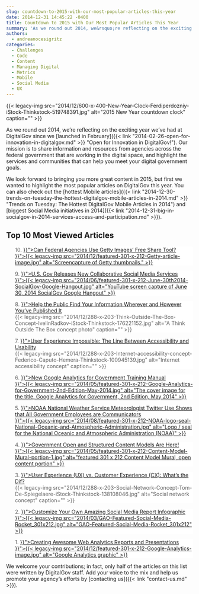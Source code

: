```yaml
---
slug: countdown-to-2015-with-our-most-popular-articles-this-year
date: 2014-12-31 14:45:22 -0400
title: Countdown to 2015 with Our Most Popular Articles This Year
summary: 'As we round out 2014, we&rsquo;re reflecting on the exciting year we&rsquo;ve had at DigitalGov since we launched in February. Our mission is to share information and resources from agencies across the federal government that are working in the digital space, and highlight the services and communities that can help you meet your digital government'
authors:
  - andreanocesigritz
categories:
  - Challenges
  - Code
  - Content
  - Managing Digital
  - Metrics
  - Mobile
  - Social Media
  - UX
---
```


{{< legacy-img src="2014/12/600-x-400-New-Year-Clock-Ferdiperdozniy-iStock-Thinkstock-519748391.jpg" alt="2015 New Year countdown clock" caption="" >}} 

As we round out 2014, we’re reflecting on the exciting year we’ve had at DigitalGov since we [launched in February]({{< link "2014-02-26-open-for-innovation-in-digitalgov.md" >}} "Open for Innovation in DigitalGov!"). Our mission is to share information and resources from agencies across the federal government that are working in the digital space, and highlight the services and communities that can help you meet your digital government goals.

We look forward to bringing you more great content in 2015, but first we wanted to highlight the most popular articles on DigitalGov this year. You can also check out the [hottest Mobile articles]({{< link "2014-12-30-trends-on-tuesday-the-hottest-digitalgov-mobile-articles-in-2014.md" >}} "Trends on Tuesday: The Hottest DigitalGov Mobile Articles in 2014") and [biggest Social Media initiatives in 2014]({{< link "2014-12-31-big-in-socialgov-in-2014-services-access-and-participation.md" >}}).

## Top 10 Most Viewed Articles

<blockquote style="padding: 0 0 0px; background: #fff; border: 0; margin-bottom: 0px; text-align: left;">
  <div class="one-half first">
    10. <a title="Can Federal Agencies Use Getty Images’ Free Share Tool?" href="{{< link "2014-04-03-can-federal-agencies-use-getty-images-free-share-tool.md" >}}">Can Federal Agencies Use Getty Images’ Free Share Tool?</a>
  </div>
  
  <div class="one-half">
    <a title="Can Federal Agencies Use Getty Images’ Free Share Tool?" href="{{< link "2014-04-03-can-federal-agencies-use-getty-images-free-share-tool.md" >}}">{{< legacy-img src="2014/12/featured-301-x-212-Getty-article-image.jpg" alt="Screencapture of Getty thumbnails." >}}</a>
  </div>
</blockquote>

<blockquote style="padding: 0 0 0px; background: #fff; border: 0; margin-bottom: 0px; text-align: left;">
  <div class="one-half first">
    9. <a title="U.S. Gov Releases New Collaborative Social Media Services" href="{{< link "2014-06-30-u-s-gov-releases-new-collaborative-social-media-services.md" >}}">U.S. Gov Releases New Collaborative Social Media Services</a>
  </div>
  
  <div class="one-half">
    <a title="U.S. Gov Releases New Collaborative Social Media Services" href="{{< link "2014-06-30-u-s-gov-releases-new-collaborative-social-media-services.md" >}}">{{< legacy-img src="2014/06/featured-301-x-212-June-30th2014-SocialGov-Google-Hangout.jpg" alt="YouTube screen capture of June 30, 2014 SocialGov Google Hangout" >}}</a>
  </div>
</blockquote>

<blockquote style="padding: 0 0 0px; background: #fff; border: 0; margin-bottom: 0px; text-align: left;">
  <div class="one-half first">
    8. <a title="Help the Public Find Your Information, Wherever and However You’ve Published It" href="{{< link "2014-08-26-help-the-public-find-your-information-wherever-and-however-youve-published-it.md" >}}">Help the Public Find Your Information Wherever and However You&#8217;ve Published It</a>
  </div>
  
  <div class="one-half">
    {{< legacy-img src="2014/12/288-x-203-Think-Outside-The-Box-Concept-IvelinRadkov-iStock-Thinkstock-176221152.jpg" alt="A Think Outside The Box concept photo" caption="" >}}
  </div>
</blockquote>

<blockquote style="padding: 0 0 0px; background: #fff; border: 0; margin-bottom: 0px; text-align: left;">
  <div class="one-half first">
    7. <a title="User Experience Impossible: The Line Between Accessibility and Usability" href="{{< link "2014-11-17-user-experience-impossible-the-line-between-accessibility-and-usability.md" >}}">User Experience Impossible: The Line Between Accessibility and Usability</a>
  </div>
  
  <div class="one-half">
    {{< legacy-img src="2014/12/288-x-203-Internet-accessibility-concept-Federico-Caputo-Hemera-Thinkstock-100945139.jpg" alt="Internet accessibility concept" caption="" >}}
  </div>
</blockquote>

<blockquote style="padding: 0 0 0px; background: #fff; border: 0; margin-bottom: 0px; text-align: left;">
  <div class="one-half first">
    6. <a title="New Google Analytics for Government Training Manual" href="{{< link "2014-05-15-new-google-analytics-for-government-training-manual.md" >}}">New Google Analytics for Government Training Manual</a>
  </div>
  
  <div class="one-half">
    <a title="New Google Analytics for Government Training Manual" href="{{< link "2014-05-15-new-google-analytics-for-government-training-manual.md" >}}">{{< legacy-img src="2014/05/featured-301-x-212-Google-Analytics-for-Government-2nd-Edition-May-2014.jpg" alt="The cover image for the title, Google Analytics for Government, 2nd Edition, May 2014" >}}</a>
  </div>
</blockquote>

<blockquote style="padding: 0 0 0px; background: #fff; border: 0; margin-bottom: 0px; text-align: left;">
  <div class="one-half first">
    5. <a title="NOAA National Weather Service Meteorologist Twitter Use Shows that All Government Employees are Communicators" href="{{< link "2014-02-26-noaa-national-weather-service-meteorologist-twitter-use-shows-that-all-government-employees-are-communicators.md" >}}">NOAA National Weather Service Meteorologist Twitter Use Shows that All Government Employees are Communicators</a>
  </div>
  
  <div class="one-half">
    <a title="NOAA National Weather Service Meteorologist Twitter Use Shows that All Government Employees are Communicators" href="{{< link "2014-02-26-noaa-national-weather-service-meteorologist-twitter-use-shows-that-all-government-employees-are-communicators.md" >}}">{{< legacy-img src="2014/08/featured-301-x-212-NOAA-logo-seal-National-Oceanic-and-Atmospheric-Administration.jpg" alt="Logo / seal for the National Oceanic and Atmospheric Administration (NOAA)" >}}</a>
  </div>
</blockquote>

<blockquote style="padding: 0 0 0px; background: #fff; border: 0; margin-bottom: 0px; text-align: left;">
  <div class="one-half first">
    4. <a title="Government Open and Structured Content Models Are Here!" href="{{< link "2014-05-05-government-open-and-structured-content-models-are-here.md" >}}">Government Open and Structured Content Models Are Here!</a>
  </div>
  
  <div class="one-half">
    <a title="Government Open and Structured Content Models Are Here!" href="{{< link "2014-05-05-government-open-and-structured-content-models-are-here.md" >}}">{{< legacy-img src="2014/05/featured-301-x-212-Content-Model-Mural-portion-1.jpg" alt="featured 301 x 212 Content Model Mural, open content portion" >}}</a>
  </div>
</blockquote>

<blockquote style="padding: 0 0 0px; background: #fff; border: 0; margin-bottom: 0px; text-align: left;">
  <div class="one-half first">
    3. <a title="User Experience (UX) vs. Customer Experience (CX): What’s the Dif?" href="{{< link "2014-07-07-user-experience-ux-vs-customer-experience-cx-whats-the-dif.md" >}}">User Experience (UX) vs. Customer Experience (CX): What’s the Dif?</a>
  </div>
  
  <div class="one-half">
    {{< legacy-img src="2014/12/288-x-203-Social-Network-Concept-Tom-De-Spiegelaere-iStock-Thinkstock-138108046.jpg" alt="Social network concept" caption="" >}}
  </div>
</blockquote>

<blockquote style="padding: 0 0 0px; background: #fff; border: 0; margin-bottom: 0px; text-align: left;">
  <div class="one-half first">
    2. <a title="Customize Your Own Amazing Social Media Report Infographic" href="{{< link "2014-03-14-customize-your-own-amazing-social-media-report-infographic.md" >}}">Customize Your Own Amazing Social Media Report Infographic</a>
  </div>
  
  <div class="one-half">
    <a title="Customize Your Own Amazing Social Media Report Infographic" href="{{< link "2014-03-14-customize-your-own-amazing-social-media-report-infographic.md" >}}">{{< legacy-img src="2014/03/GAO-Featured-Social-Media-Rocket_301x212.jpg" alt="GAO-Featured-Social-Media-Rocket_301x212" >}}</a>
  </div>
</blockquote>

<blockquote style="padding: 0 0 0px; background: #fff; border: 0; margin-bottom: 0px; text-align: left;">
  <div class="one-half first">
    1. <a title="Creating Awesome Web Analytics Reports and Presentations" href="{{< link "2014-03-04-creating-awesome-web-analytics-reports-and-presentations.md" >}}">Creating Awesome Web Analytics Reports and Presentations</a>
  </div>
  
  <div class="one-half">
    <a title="Creating Awesome Web Analytics Reports and Presentations" href="{{< link "2014-03-04-creating-awesome-web-analytics-reports-and-presentations.md" >}}">{{< legacy-img src="2014/12/featured-301-x-212-Google-Analytics-image.jpg" alt="Google Analytics graphic" >}}</a>
  </div>
</blockquote>

We welcome your contributions; in fact, only half of the articles on this list were written by DigitalGov staff. Add your voice to the mix and help us promote your agency&#8217;s efforts by [contacting us]({{< link "contact-us.md" >}}).